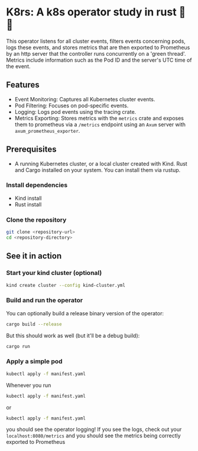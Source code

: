 # K8rs: A k8s operator study in rust 🦀🦀

This operator listens for all cluster events, filters events concerning pods,
logs these events, and stores metrics that are then exported to Prometheus by
an http server that the controller runs concurrently on a 'green thread'.
Metrics include information such as the Pod ID and the server's UTC time of the event.

## Features

- Event Monitoring: Captures all Kubernetes cluster events.
- Pod Filtering: Focuses on pod-specific events.
- Logging: Logs pod events using the tracing crate.
- Metrics Exporting: Stores metrics with the `metrics` crate and
exposes them to prometheus via a `/metrics` endpoint using an
`Axum` server with `axum_prometheus_exporter`.

## Prerequisites

- A running Kubernetes cluster, or a local cluster created with Kind.
Rust and Cargo installed on your system. You can install them via rustup.

### Install dependencies

- Kind install
- Rust install

### Clone the repository

``` bash
git clone <repository-url>
cd <repository-directory>
```

## See it in action

### Start your kind cluster (optional)

```sh
kind create cluster --config kind-cluster.yml
```

### Build and run the operator

You can optionally build a release binary version of the operator:

``` sh
cargo build --release
```
<!--# TODO: BOTAR A PARADA DE IR ATÉ O BINÁRIO E EXECUTAR-->

But this should work as well (but it'll be a debug build):

``` sh
cargo run
```

### Apply a simple pod

```sh
kubectl apply -f manifest.yaml
```


Whenever you run

```sh
kubectl apply -f manifest.yaml
```

or

```sh
kubectl apply -f manifest.yaml
```

you should see the operator logging!
If you see the logs, check out your `localhost:8080/metrics` and you should see
the metrics being correctly exported to Prometheus
